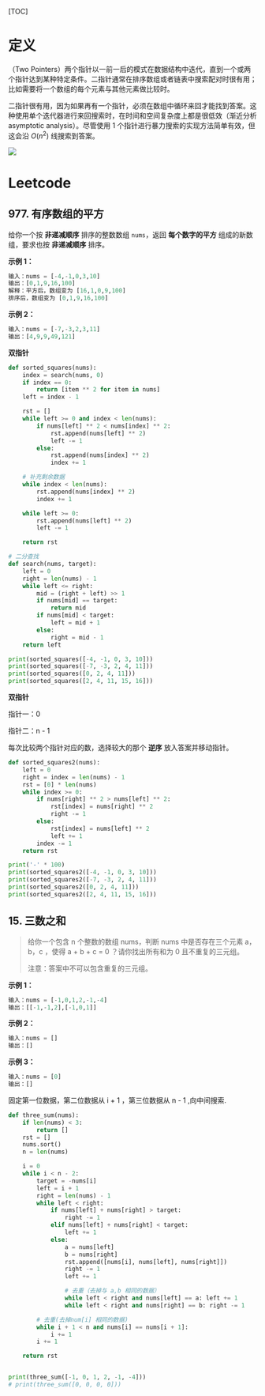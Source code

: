 [TOC]

# 定义

（Two Pointers）两个指针以一前一后的模式在数据结构中迭代，直到一个或两个指针达到某种特定条件。二指针通常在排序数组或者链表中搜索配对时很有用；比如需要将一个数组的每个元素与其他元素做比较时。



二指针很有用，因为如果再有一个指针，必须在数组中循环来回才能找到答案。这种使用单个迭代器进行来回搜索时，在时间和空间复杂度上都是很低效（渐近分析 asymptotic analysis）。尽管使用 1 个指针进行暴力搜索的实现方法简单有效，但这会沿 $O(n^2)$ 线搜索到答案。

![](/Users/dongyifeng/dongyf/git/typora/leetcode/images/v2-76ae3ced432367e80a10a936914bcf7a_1440w.jpeg)

# Leetcode

## 977. 有序数组的平方

给你一个按 **非递减顺序** 排序的整数数组 `nums`，返回 **每个数字的平方** 组成的新数组，要求也按 **非递减顺序** 排序。

**示例 1：**

```python
输入：nums = [-4,-1,0,3,10]
输出：[0,1,9,16,100]
解释：平方后，数组变为 [16,1,0,9,100]
排序后，数组变为 [0,1,9,16,100]
```



**示例 2：**

```python
输入：nums = [-7,-3,2,3,11]
输出：[4,9,9,49,121]
```



**双指针**

```python
def sorted_squares(nums):
    index = search(nums, 0)
    if index == 0:
        return [item ** 2 for item in nums]
    left = index - 1

    rst = []
    while left >= 0 and index < len(nums):
        if nums[left] ** 2 < nums[index] ** 2:
            rst.append(nums[left] ** 2)
            left -= 1
        else:
            rst.append(nums[index] ** 2)
            index += 1

    # 补充剩余数据
    while index < len(nums):
        rst.append(nums[index] ** 2)
        index += 1

    while left >= 0:
        rst.append(nums[left] ** 2)
        left -= 1

    return rst

# 二分查找
def search(nums, target):
    left = 0
    right = len(nums) - 1
    while left <= right:
        mid = (right + left) >> 1
        if nums[mid] == target:
            return mid
        if nums[mid] < target:
            left = mid + 1
        else:
            right = mid - 1
    return left

print(sorted_squares([-4, -1, 0, 3, 10]))
print(sorted_squares([-7, -3, 2, 4, 11]))
print(sorted_squares([0, 2, 4, 11]))
print(sorted_squares([2, 4, 11, 15, 16]))
```



**双指针**

指针一：0

指针二：n - 1

每次比较两个指针对应的数，选择较大的那个 **逆序** 放入答案并移动指针。

```python
def sorted_squares2(nums):
    left = 0
    right = index = len(nums) - 1
    rst = [0] * len(nums)
    while index >= 0:
        if nums[right] ** 2 > nums[left] ** 2:
            rst[index] = nums[right] ** 2
            right -= 1
        else:
            rst[index] = nums[left] ** 2
            left += 1
        index -= 1
    return rst

print('-' * 100)
print(sorted_squares2([-4, -1, 0, 3, 10]))
print(sorted_squares2([-7, -3, 2, 4, 11]))
print(sorted_squares2([0, 2, 4, 11]))
print(sorted_squares2([2, 4, 11, 15, 16]))
```



## 15. 三数之和

> 给你一个包含 n 个整数的数组 nums，判断 nums 中是否存在三个元素 a，b，c ，使得 a + b + c = 0 ？请你找出所有和为 0 且不重复的三元组。
>
> 注意：答案中不可以包含重复的三元组。



**示例 1：**

```python
输入：nums = [-1,0,1,2,-1,-4]
输出：[[-1,-1,2],[-1,0,1]]
```



**示例 2：**

```python
输入：nums = []
输出：[]
```



**示例 3：**

```python
输入：nums = [0]
输出：[]
```



固定第一位数据，第二位数据从 i + 1 ，第三位数据从 n - 1 ,向中间搜索.

```python
def three_sum(nums):
    if len(nums) < 3:
        return []
    rst = []
    nums.sort()
    n = len(nums)

    i = 0
    while i < n - 2:
        target = -nums[i]
        left = i + 1
        right = len(nums) - 1
        while left < right:
            if nums[left] + nums[right] > target:
                right -= 1
            elif nums[left] + nums[right] < target:
                left += 1
            else:
                a = nums[left]
                b = nums[right]
                rst.append([nums[i], nums[left], nums[right]])
                right -= 1
                left += 1

                # 去重（去掉与 a,b 相同的数据）
                while left < right and nums[left] == a: left += 1
                while left < right and nums[right] == b: right -= 1

        # 去重(去掉num[i] 相同的数据)
        while i + 1 < n and nums[i] == nums[i + 1]:
            i += 1
        i += 1

    return rst


print(three_sum([-1, 0, 1, 2, -1, -4]))
# print(three_sum([0, 0, 0, 0]))